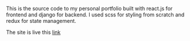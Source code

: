 This is the source code to my personal portfolio built with react.js for frontend and django for backend. I used scss for styling from scratch and redux for state management.

The site is live this <a href="https://brianoluoch.appnetlify.app">link</a>